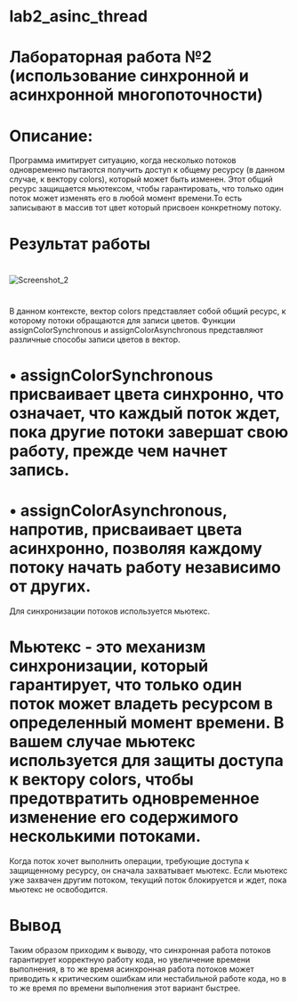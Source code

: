 # lab2_asinc_thread
# Лабораторная работа №2 (использование синхронной и асинхронной многопоточности)
# Описание:
Программа имитирует ситуацию, когда несколько потоков одновременно пытаются получить доступ к общему ресурсу (в данном случае, к вектору colors), который может быть изменен. Этот общий ресурс защищается мьютексом, чтобы гарантировать, что только один поток может изменять его в любой момент времени.То есть записывают в массив тот цвет который присвоен конкретному потоку.
# Результат работы
#
![Screenshot_2](https://github.com/leha123456789/lab2_asinc_thread/assets/19330391/4fb90e21-c1ec-481b-9b06-fbe6673da03c)
#
В данном контексте, вектор colors представляет собой общий ресурс, к которому потоки обращаются для записи цветов. Функции assignColorSynchronous и assignColorAsynchronous представляют различные способы записи цветов в вектор.
# •	assignColorSynchronous присваивает цвета синхронно, что означает, что каждый поток ждет, пока другие потоки завершат свою работу, прежде чем начнет запись.
# •	assignColorAsynchronous, напротив, присваивает цвета асинхронно, позволяя каждому потоку начать работу независимо от других.
Для синхронизации потоков используется мьютекс. 
# Мьютекс - это механизм синхронизации, который гарантирует, что только один поток может владеть ресурсом в определенный момент времени. В вашем случае мьютекс используется для защиты доступа к вектору colors, чтобы предотвратить одновременное изменение его содержимого несколькими потоками.
Когда поток хочет выполнить операции, требующие доступа к защищенному ресурсу, он сначала захватывает мьютекс. Если мьютекс уже захвачен другим потоком, текущий поток блокируется и ждет, пока мьютекс не освободится.
# Вывод
Таким образом приходим к выводу, что синхронная работа потоков гарантирует корректную работу кода, но увеличение времени выполнения, в то же время асинхронная работа потоков может приводить к критическим ошибкам или нестабильной работе кода, но в то же время по времени выполнения этот вариант быстрее.
